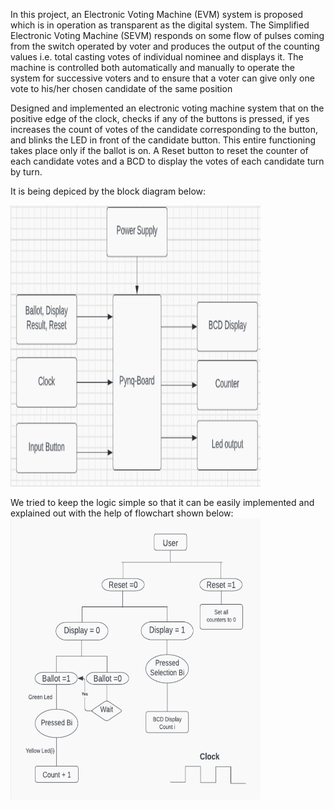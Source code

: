 ﻿In this project, an Electronic Voting Machine (EVM) system is proposed which is in operation as transparent as the digital system. The Simplified Electronic Voting Machine (SEVM) responds on some flow of pulses coming from the switch operated by voter and produces the output of the counting values i.e. total casting votes of individual nominee and displays it. The machine is controlled both automatically and manually to operate the system for successive voters and to ensure that a voter can give only one vote to his/her chosen candidate of the same position

Designed and implemented an electronic voting machine system that on the positive edge of the clock, checks if any of the buttons is pressed, if yes increases the count of votes of the candidate corresponding to the button, and blinks the LED in front of the candidate button. This entire functioning takes place only if the ballot is on. A Reset button to reset the counter of each candidate votes and a BCD to display the votes of each candidate turn by turn.

It is being depiced by the block diagram below:


<img src = "https://github.com/mitarth-arora/ELECTRONIC-VOTING-MACHINE-EVM-DESIGNING/blob/main/Block%20Diagram.png" width="400" height="450">

We tried to keep the logic simple so that it can be easily implemented and explained out with the help of flowchart shown below:
<img src = "https://github.com/mitarth-arora/ELECTRONIC-VOTING-MACHINE-EVM-DESIGNING/blob/main/Flowchart.png" width="400" height="450">
